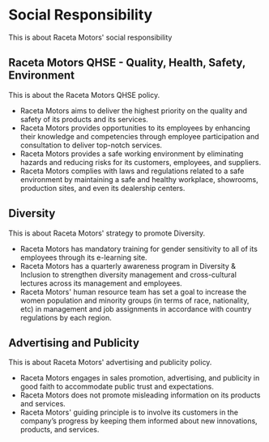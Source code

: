 # Social Responsibility

This is about Raceta Motors' social responsibility

## Raceta Motors QHSE - Quality, Health, Safety, Environment

This is about the Raceta Motors QHSE policy.

- Raceta Motors aims to deliver the highest priority on the quality and safety of its products and its services.
- Raceta Motors provides opportunities to its employees by enhancing their knowledge and competencies through employee participation and consultation to deliver top-notch services.
- Raceta Motors provides a safe working environment by eliminating hazards and reducing risks for its customers, employees, and suppliers.
- Raceta Motors complies with laws and regulations related to a safe environment by maintaining a safe and healthy workplace, showrooms, production sites, and even its dealership centers.

## Diversity

This is about Raceta Motors' strategy to promote Diversity.

- Raceta Motors has mandatory training for gender sensitivity to all of its employees through its e-learning site.
- Raceta Motors has a quarterly awareness program in Diversity & Inclusion to strengthen diversity management and cross-cultural lectures across its management and employees.
- Raceta Motors' human resource team has set a goal to increase the women population and minority groups (in terms of race, nationality, etc) in management and job assignments in accordance with country regulations by each region.

## Advertising and Publicity

This is about Raceta Motors' advertising and publicity policy.

- Raceta Motors engages in sales promotion, advertising, and publicity in good faith to accommodate public trust and expectations.
- Raceta Motors does not promote misleading information on its products and services.
- Raceta Motors' guiding principle is to involve its customers in the company’s progress by keeping them informed about new innovations, products, and services.